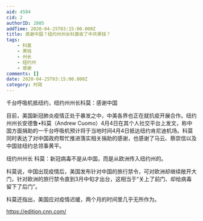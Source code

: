 ```yaml
---
aid: 4584
cid: 2
authorID: 2805
addTime: 2020-04-25T03:15:00.000Z
title: 感谢中国？纽约州州长科莫收了中共黑钱？
tags:
    - 科莫
    - 黑钱
    - 州长
    - 纽约州
    - 感谢
comments: []
date: 2020-04-25T03:15:00.000Z
category: 时政
---
```


千台呼吸机抵纽约，纽约州州长科莫：感谢中国

目前，美国新冠肺炎疫情正处于暴发之中，中美各界也正在就抗疫开展合作。纽约州州长安德鲁•科莫（Andrew Cuomo）4月4日在其个人社交平台上发文，称中国方面捐助的一千台呼吸机预计将于当地时间4月4日抵达纽约肯尼迪机场。科莫同时表达了对中国政府帮忙推进落实相关捐助的感谢，也感谢了马云、蔡崇信以及中国驻纽约总领事黄平。

纽约州州长 科莫：新冠病毒不是从中国，而是从欧洲传入纽约州的。

科莫说，中国出现疫情后，美国发布针对中国的旅行禁令，可对欧洲却继续敞开大门，针对欧洲的旅行禁令直到3月中旬才出台，这相当于“关上了前门、却给病毒留下了后门”。

科莫还指出，美国应对疫情迟缓，两个月的时间里几乎无所作为。

https://edition.cnn.com/
